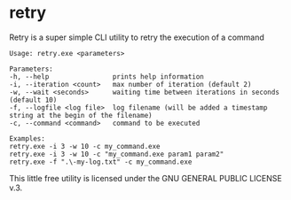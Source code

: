# retry
Retry is a super simple CLI utility to retry the execution of a command


```
Usage: retry.exe <parameters>

Parameters:
-h, --help                prints help information
-i, --iteration <count>   max number of iteration (default 2)
-w, --wait <seconds>      waiting time between iterations in seconds (default 10)
-f, --logfile <log file>  log filename (will be added a timestamp string at the begin of the filename)
-c, --command <command>   command to be executed

Examples:
retry.exe -i 3 -w 10 -c my_command.exe
retry.exe -i 3 -w 10 -c "my_command.exe param1 param2"
retry.exe -f ".\-my-log.txt" -c my_command.exe
```

This little free utility is licensed under the GNU GENERAL PUBLIC LICENSE v.3.



